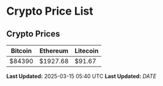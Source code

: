 # Crypto Price List

## Crypto Prices
| Bitcoin | Ethereum | Litecoin |
| ------- | -------- | -------- |
| $84390 | $1927.68 | $91.67 |
**Last Updated:** 2025-03-15 05:40 UTC
**Last Updated:** $DATE$
